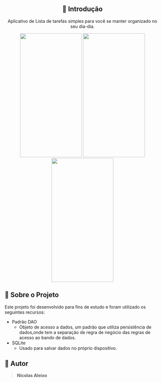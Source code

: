 <h2 align="center">📃 Introdução</h2>
<p align="center">Aplicativo de Lista de tarefas simples para você se manter organizado no seu dia-dia.</p>

<div align="center"><img src="https://i.imgur.com/ap3cW9Q.jpeg" width="200" height="400" />
<img src="https://i.imgur.com/M49VIMb.jpeg" width="200" height="400" /> <img src="https://i.imgur.com/l0RvQDA.jpeg" width="200" height="400" />
 </div>

## 📝 Sobre o Projeto
Este projeto foi desenvolvido para fins de estudo e foram utilizado os seguintes recursos:

- Padrão DAO
	- Objeto de acesso a dados, um padrão que utiliza persistência de dados,onde tem a separação de regra de negócio das regras de acesso ao bando de dados.
- SQLite 
	- Usado para salvar dados no próprio dispositivo.

## 👨 Autor
>**Nicolas Aleixo**


